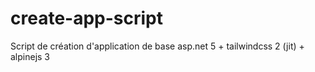 # create-app-script
Script de création d'application de base asp.net 5 + tailwindcss 2 (jit) + alpinejs 3
